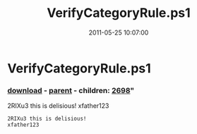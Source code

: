 ﻿---
pid:            2693
parent:         2672
children:       2698
poster:         SddrCErrR
title:          VerifyCategoryRule.ps1
date:           2011-05-25 10:07:00
format:         posh
---

# VerifyCategoryRule.ps1

### [download](2693.ps1) - [parent](2672.md) - children: [2698](2698.md)"

2RIXu3 this is delisious!
xfather123

```posh
2RIXu3 this is delisious!
xfather123
```
